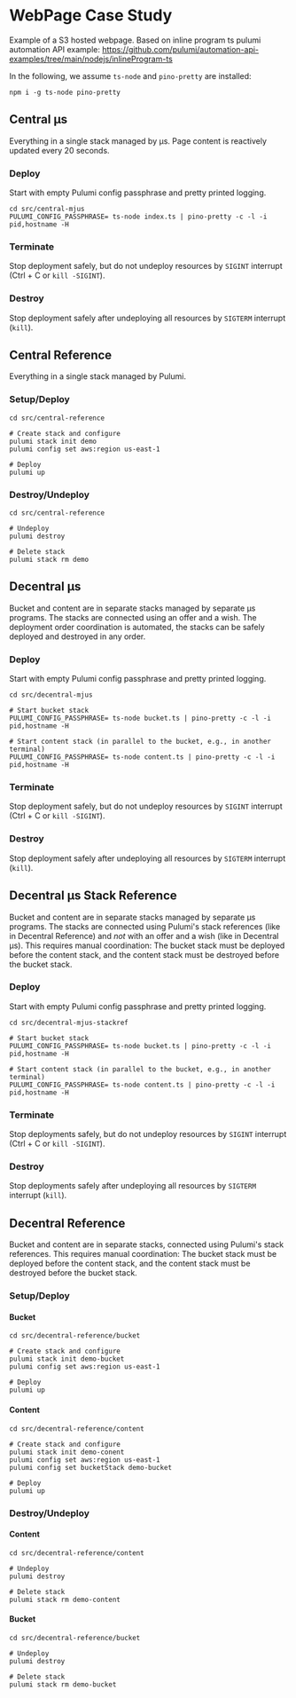 # WebPage Case Study

Example of a S3 hosted webpage. Based on inline program ts pulumi automation API example: https://github.com/pulumi/automation-api-examples/tree/main/nodejs/inlineProgram-ts

In the following, we assume `ts-node` and `pino-pretty` are installed:

```
npm i -g ts-node pino-pretty
```

## Central µs

Everything in a single stack managed by µs. Page content is reactively updated every 20 seconds.

### Deploy

Start with empty Pulumi config passphrase and pretty printed logging.

```
cd src/central-mjus
PULUMI_CONFIG_PASSPHRASE= ts-node index.ts | pino-pretty -c -l -i pid,hostname -H
```

### Terminate

Stop deployment safely, but do not undeploy resources by `SIGINT` interrupt (Ctrl + C or `kill -SIGINT`).

### Destroy

Stop deployment safely after undeploying all resources by `SIGTERM` interrupt (`kill`).

## Central Reference

Everything in a single stack managed by Pulumi.

### Setup/Deploy

```
cd src/central-reference

# Create stack and configure
pulumi stack init demo
pulumi config set aws:region us-east-1

# Deploy
pulumi up
```

### Destroy/Undeploy

```
cd src/central-reference

# Undeploy
pulumi destroy

# Delete stack
pulumi stack rm demo
```

## Decentral µs

Bucket and content are in separate stacks managed by separate µs programs. The stacks are connected using an offer and a
wish. The deployment order coordination is automated, the stacks can be safely deployed and destroyed in any order.

### Deploy

Start with empty Pulumi config passphrase and pretty printed logging.

```
cd src/decentral-mjus

# Start bucket stack
PULUMI_CONFIG_PASSPHRASE= ts-node bucket.ts | pino-pretty -c -l -i pid,hostname -H

# Start content stack (in parallel to the bucket, e.g., in another terminal)
PULUMI_CONFIG_PASSPHRASE= ts-node content.ts | pino-pretty -c -l -i pid,hostname -H
```

### Terminate

Stop deployment safely, but do not undeploy resources by `SIGINT` interrupt (Ctrl + C or `kill -SIGINT`).

### Destroy

Stop deployment safely after undeploying all resources by `SIGTERM` interrupt (`kill`).

## Decentral µs Stack Reference

Bucket and content are in separate stacks managed by separate µs programs. The stacks are connected using Pulumi's stack
references (like in Decentral Reference) and *not* with an offer and a wish (like in Decentral µs). This requires manual
coordination: The bucket stack must be deployed before the content stack, and the content stack must be destroyed before
the bucket stack.

### Deploy

Start with empty Pulumi config passphrase and pretty printed logging.

```
cd src/decentral-mjus-stackref

# Start bucket stack
PULUMI_CONFIG_PASSPHRASE= ts-node bucket.ts | pino-pretty -c -l -i pid,hostname -H

# Start content stack (in parallel to the bucket, e.g., in another terminal)
PULUMI_CONFIG_PASSPHRASE= ts-node content.ts | pino-pretty -c -l -i pid,hostname -H
```

### Terminate

Stop deployments safely, but do not undeploy resources by `SIGINT` interrupt (Ctrl + C or `kill -SIGINT`).

### Destroy

Stop deployments safely after undeploying all resources by `SIGTERM` interrupt (`kill`).

## Decentral Reference

Bucket and content are in separate stacks, connected using Pulumi's stack references. This requires manual coordination:
The bucket stack must be deployed before the content stack, and the content stack must be destroyed before  the bucket
stack.

### Setup/Deploy

#### Bucket
```
cd src/decentral-reference/bucket

# Create stack and configure
pulumi stack init demo-bucket
pulumi config set aws:region us-east-1

# Deploy
pulumi up
```

#### Content
```
cd src/decentral-reference/content

# Create stack and configure
pulumi stack init demo-conent
pulumi config set aws:region us-east-1
pulumi config set bucketStack demo-bucket

# Deploy
pulumi up
```

### Destroy/Undeploy

#### Content
```
cd src/decentral-reference/content

# Undeploy
pulumi destroy

# Delete stack
pulumi stack rm demo-content
```

#### Bucket
```
cd src/decentral-reference/bucket

# Undeploy
pulumi destroy

# Delete stack
pulumi stack rm demo-bucket
```

